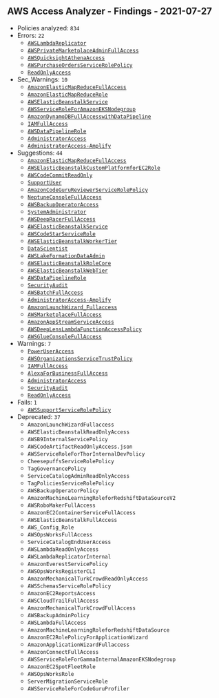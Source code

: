 ## AWS Access Analyzer - Findings - 2021-07-27

- Policies analyzed: `834`
- Errors: `22`
  - [`AWSLambdaReplicator`](./AWSLambdaReplicator.json)
  - [`AWSPrivateMarketplaceAdminFullAccess`](./AWSPrivateMarketplaceAdminFullAccess.json)
  - [`AWSQuicksightAthenaAccess`](./AWSQuicksightAthenaAccess.json)
  - [`AWSPurchaseOrdersServiceRolePolicy`](./AWSPurchaseOrdersServiceRolePolicy.json)
  - [`ReadOnlyAccess`](./ReadOnlyAccess.json)
- Sec_Warnings: `10`
  - [`AmazonElasticMapReduceFullAccess`](./AmazonElasticMapReduceFullAccess.json)
  - [`AmazonElasticMapReduceRole`](./AmazonElasticMapReduceRole.json)
  - [`AWSElasticBeanstalkService`](./AWSElasticBeanstalkService.json)
  - [`AWSServiceRoleForAmazonEKSNodegroup`](./AWSServiceRoleForAmazonEKSNodegroup.json)
  - [`AmazonDynamoDBFullAccesswithDataPipeline`](./AmazonDynamoDBFullAccesswithDataPipeline.json)
  - [`IAMFullAccess`](./IAMFullAccess.json)
  - [`AWSDataPipelineRole`](./AWSDataPipelineRole.json)
  - [`AdministratorAccess`](./AdministratorAccess.json)
  - [`AdministratorAccess-Amplify`](./AdministratorAccess-Amplify.json)
- Suggestions: `44`
  - [`AmazonElasticMapReduceFullAccess`](./AmazonElasticMapReduceFullAccess.json)
  - [`AWSElasticBeanstalkCustomPlatformforEC2Role`](./AWSElasticBeanstalkCustomPlatformforEC2Role.json)
  - [`AWSCodeCommitReadOnly`](./AWSCodeCommitReadOnly.json)
  - [`SupportUser`](./SupportUser.json)
  - [`AmazonCodeGuruReviewerServiceRolePolicy`](./AmazonCodeGuruReviewerServiceRolePolicy.json)
  - [`NeptuneConsoleFullAccess`](./NeptuneConsoleFullAccess.json)
  - [`AWSBackupOperatorAccess`](./AWSBackupOperatorAccess.json)
  - [`SystemAdministrator`](./SystemAdministrator.json)
  - [`AWSDeepRacerFullAccess`](./AWSDeepRacerFullAccess.json)
  - [`AWSElasticBeanstalkService`](./AWSElasticBeanstalkService.json)
  - [`AWSCodeStarServiceRole`](./AWSCodeStarServiceRole.json)
  - [`AWSElasticBeanstalkWorkerTier`](./AWSElasticBeanstalkWorkerTier.json)
  - [`DataScientist`](./DataScientist.json)
  - [`AWSLakeFormationDataAdmin`](./AWSLakeFormationDataAdmin.json)
  - [`AWSElasticBeanstalkRoleCore`](./AWSElasticBeanstalkRoleCore.json)
  - [`AWSElasticBeanstalkWebTier`](./AWSElasticBeanstalkWebTier.json)
  - [`AWSDataPipelineRole`](./AWSDataPipelineRole.json)
  - [`SecurityAudit`](./SecurityAudit.json)
  - [`AWSBatchFullAccess`](./AWSBatchFullAccess.json)
  - [`AdministratorAccess-Amplify`](./AdministratorAccess-Amplify.json)
  - [`AmazonLaunchWizard_Fullaccess`](./AmazonLaunchWizard_Fullaccess.json)
  - [`AWSMarketplaceFullAccess`](./AWSMarketplaceFullAccess.json)
  - [`AmazonAppStreamServiceAccess`](./AmazonAppStreamServiceAccess.json)
  - [`AWSDeepLensLambdaFunctionAccessPolicy`](./AWSDeepLensLambdaFunctionAccessPolicy.json)
  - [`AWSGlueConsoleFullAccess`](./AWSGlueConsoleFullAccess.json)
- Warnings: `7`
  - [`PowerUserAccess`](./PowerUserAccess.json)
  - [`AWSOrganizationsServiceTrustPolicy`](./AWSOrganizationsServiceTrustPolicy.json)
  - [`IAMFullAccess`](./IAMFullAccess.json)
  - [`AlexaForBusinessFullAccess`](./AlexaForBusinessFullAccess.json)
  - [`AdministratorAccess`](./AdministratorAccess.json)
  - [`SecurityAudit`](./SecurityAudit.json)
  - [`ReadOnlyAccess`](./ReadOnlyAccess.json)
- Fails: `1`
  - [`AWSSupportServiceRolePolicy`](./AWSSupportServiceRolePolicy.json)
- Deprecated: `37`
  - `AmazonLaunchWizardFullaccess`
  - `AWSElasticBeanstalkReadOnlyAccess`
  - `AWSB9InternalServicePolicy`
  - `AWSCodeArtifactReadOnlyAccess.json`
  - `AWSServiceRoleForThorInternalDevPolicy`
  - `CheesepuffsServiceRolePolicy`
  - `TagGovernancePolicy`
  - `ServiceCatalogAdminReadOnlyAccess`
  - `TagPoliciesServiceRolePolicy`
  - `AWSBackupOperatorPolicy`
  - `AmazonMachineLearningRoleforRedshiftDataSourceV2`
  - `AWSRoboMakerFullAccess`
  - `AmazonEC2ContainerServiceFullAccess`
  - `AWSElasticBeanstalkFullAccess`
  - `AWS_Config_Role`
  - `AWSOpsWorksFullAccess`
  - `ServiceCatalogEndUserAccess`
  - `AWSLambdaReadOnlyAccess`
  - `AWSLambdaReplicatorInternal`
  - `AmazonEverestServicePolicy`
  - `AWSOpsWorksRegisterCLI`
  - `AmazonMechanicalTurkCrowdReadOnlyAccess`
  - `AWSSchemasServiceRolePolicy`
  - `AmazonEC2ReportsAccess`
  - `AWSCloudTrailFullAccess`
  - `AmazonMechanicalTurkCrowdFullAccess`
  - `AWSBackupAdminPolicy`
  - `AWSLambdaFullAccess`
  - `AmazonMachineLearningRoleforRedshiftDataSource`
  - `AmazonEC2RolePolicyForApplicationWizard`
  - `AmazonApplicationWizardFullaccess`
  - `AmazonConnectFullAccess`
  - `AWSServiceRoleForGammaInternalAmazonEKSNodegroup`
  - `AmazonEC2SpotFleetRole`
  - `AWSOpsWorksRole`
  - `ServerMigrationServiceRole`
  - `AWSServiceRoleForCodeGuruProfiler`
